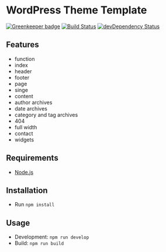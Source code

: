 # WordPress Theme Template

[![Greenkeeper badge](https://badges.greenkeeper.io/marcobiedermann/wordpress-theme-boilerplate.svg)](https://greenkeeper.io/)
[![Build Status](https://travis-ci.org/marcobiedermann/wordpress-theme-boilerplate.svg?branch=master)](https://travis-ci.org/marcobiedermann/wordpress-theme-boilerplate)
[![devDependency Status](https://david-dm.org/marcobiedermann/wordpress-theme-boilerplate/dev-status.svg)](https://david-dm.org/marcobiedermann/wordpress-theme-boilerplate?type=dev)

## Features

* function
* index
* header
* footer
* page
* singe
* content
* author archives
* date archives
* category and tag archives
* 404
* full width
* contact
* widgets

## Requirements

* [Node.js](https://nodejs.org/)

## Installation

* Run `npm install`

## Usage

* Development: `npm run develop`
* Build: `npm run build`
